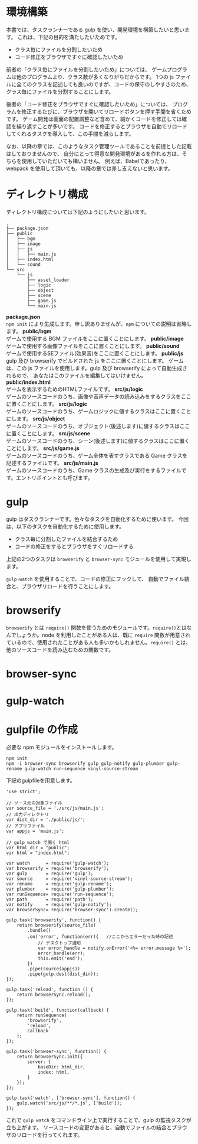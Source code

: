 # 環境構築
本書では、タスクランナーである gulp を使い、開発環境を構築したいと思います。
これは、下記の目的を満たしたいためです。

* クラス毎にファイルを分割したいため
* コード修正をブラウザですぐに確認したいため

前者の「クラス毎にファイルを分割したいため」については、
ゲームプログラムは他のプログラムより、クラス数が多くなりがちだからです。
1つの js ファイルに全てのクラスを記述しても良いのですが、コードの保守のしやすさのため、
クラス毎にファイルを分割することにします。

後者の「コード修正をブラウザですぐに確認したいため」については、
プログラムを修正するたびに、ブラウザを開いてリロードボタンを押す手間を省くためです。
ゲーム開発は画面の配置調整など含めて、細かくコードを修正しては確認を繰り返すことが多いです。
コードを修正するとブラウザを自動でリロードしてくれるタスクを導入して、この手間を減らします。

なお、以降の章では、このようなタスク管理ツールであることを前提とした記載はしておりませんので、
自分にとって得意な開発環境があるを作れる方は、そちらを使用していただいても構いません。
例えば、Babelであったり、webpack を使用して頂いても、以降の章では差し支えないと思います。

# ディレクトリ構成
ディレクトリ構成については下記のようにしたいと思います。
```
.
├── package.json
├── public
│   ├── bgm
│   ├── image
│   ├── js
│   │   ├── main.js
│   ├── index.html
│   └── sound
└── src
    └── js
        ├── asset_loader
        ├── logic
        ├── object
        ├── scene
        ├── game.js
        └── main.js
```

  **package.json**  
`npm init` により生成します。申し訳ありませんが、`npm` についての説明は省略します。
  **public/bgm**  
ゲームで使用する BGM ファイルをここに置くことにします。
  **public/image**  
ゲームで使用する画像ファイルをここに置くことにします。
  **public/sound**  
ゲームで使用するSEファイル(効果音)をここに置くことにします。
  **public/js**  
gulp 及び browserify でビルドされた js をここに置くことにします。
ゲームは、この js ファイルを使用します。gulp 及び browserify によって自動生成されるので、
あなたはこのファイルを編集してはいけません。
  **public/index.html**  
ゲームを表示するためのHTMLファイルです。
  **src/js/logic**  
ゲームのソースコードのうち、画像や音声データの読み込みをするクラスをここに置くことにします。
  **src/js/logic**  
ゲームのソースコードのうち、ゲームロジックに値するクラスはここに置くことにします。
  **src/js/object**  
ゲームのソースコードのうち、オブジェクト(後述します)に値するクラスはここに置くことにします。
  **src/js/scene**  
ゲームのソースコードのうち、シーン(後述します)に値するクラスはここに置くことにします。
  **src/js/game.js**  
ゲームのソースコードのうち、ゲーム全体を表すクラスである Game クラスを記述するファイルです。
  **src/js/main.js**  
ゲームのソースコードのうち、Game クラスの生成及び実行をするファイルです。エントリポイントとも呼びます。

# gulp
gulp はタスクランナーです。色々なタスクを自動化するために使います。
今回は、以下のタスクを自動化するために使用します。

* クラス毎に分割したファイルを結合するため
* コードの修正をするとブラウザをすぐリロードする

上記の2つのタスクは `browserify` と `browser-sync` モジュールを使用して実現します。

`gulp-watch` を使用することで、コードの修正にフックして、
自動でファイル結合と、ブラウザリロードを行うことにします。

# browserify
`browserify` とは `require()` 関数を使うためのモジュールです。`require()`とはなんでしょうか。node を利用したことがある人は、既に `require` 関数が用意されているので、使用されたことがある人も多いかもしれません。`require()` とは、他のソースコードを読み込むための関数です。

# browser-sync

# gulp-watch

# gulpfile の作成
必要な npm モジュールをインストールします。
```
npm init
npm -i browser-sync browserify gulp gulp-notify gulp-plumber gulp-rename gulp-watch run-sequence vinyl-source-stream
```

下記のgulpfileを用意します。
```
'use strict';

// ソース元の対象ファイル
var source_file = './src/js/main.js';
// 出力ディレクトリ
var dist_dir = './public/js/';
// アプリファイル
var appjs = 'main.js';

// gulp watch で開く html
var html_dir = "public";
var html = "index.html";

var watch      = require('gulp-watch');
var browserify = require('browserify');
var gulp       = require('gulp');
var source     = require('vinyl-source-stream');
var rename     = require('gulp-rename');
var plumber    = require('gulp-plumber');
var runSequence= require('run-sequence');
var path       = require('path');
var notify     = require('gulp-notify');
var browserSync= require('browser-sync').create();

gulp.task('browserify', function() {
	return browserify(source_file)
		.bundle()
		.on('error', function(err){   //ここからエラーだった時の記述
			// デスクトップ通知
			var error_handle = notify.onError('<%= error.message %>');
			error_handle(err);
			this.emit('end');
		})
		.pipe(source(appjs))
		.pipe(gulp.dest(dist_dir));
});

gulp.task('reload', function () {
	return browserSync.reload();
});

gulp.task('build', function(callback) {
	return runSequence(
		'browserify',
		'reload',
		callback
	);
});

gulp.task('browser-sync', function() {
	return browserSync.init({
		server: {
			baseDir: html_dir,
			index: html,
		}
	});
});

gulp.task('watch', ['browser-sync'], function() {
	gulp.watch('src/js/**/*.js', ['build']);
});
```

これで `gulp watch` をコマンドライン上で実行することで、gulp の監視タスクが立ち上がます。
ソースコードの変更があると、自動でファイルの結合とブラウザのリロードを行ってくれます。

